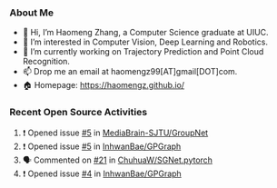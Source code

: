 ### About Me
- 👋 Hi, I’m Haomeng Zhang, a Computer Science graduate at UIUC.
- 👀 I’m interested in Computer Vision, Deep Learning and Robotics.
- 🌱 I’m currently working on Trajectory Prediction and Point Cloud Recognition.
- 📫 Drop me an email at haomengz99[AT]gmail[DOT]com.
- :house: Homepage: https://haomengz.github.io/


### Recent Open Source Activities
<!--START_SECTION:activity-->
1. ❗️ Opened issue [#5](https://github.com/MediaBrain-SJTU/GroupNet/issues/5) in [MediaBrain-SJTU/GroupNet](https://github.com/MediaBrain-SJTU/GroupNet)
2. ❗️ Opened issue [#5](https://github.com/InhwanBae/GPGraph/issues/5) in [InhwanBae/GPGraph](https://github.com/InhwanBae/GPGraph)
3. 🗣 Commented on [#21](https://github.com/ChuhuaW/SGNet.pytorch/issues/21) in [ChuhuaW/SGNet.pytorch](https://github.com/ChuhuaW/SGNet.pytorch)
4. ❗️ Opened issue [#4](https://github.com/InhwanBae/GPGraph/issues/4) in [InhwanBae/GPGraph](https://github.com/InhwanBae/GPGraph)
<!--END_SECTION:activity-->

<!---
haomengz/haomengz is a ✨ special ✨ repository because its `README.md` (this file) appears on your GitHub profile.
You can click the Preview link to take a look at your changes.
--->
